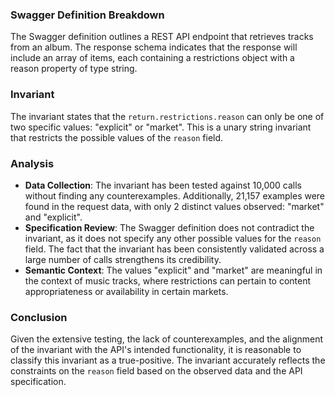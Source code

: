 ### Swagger Definition Breakdown
The Swagger definition outlines a REST API endpoint that retrieves tracks from an album. The response schema indicates that the response will include an array of items, each containing a restrictions object with a reason property of type string.

### Invariant
The invariant states that the `return.restrictions.reason` can only be one of two specific values: "explicit" or "market". This is a unary string invariant that restricts the possible values of the `reason` field.

### Analysis
- **Data Collection**: The invariant has been tested against 10,000 calls without finding any counterexamples. Additionally, 21,157 examples were found in the request data, with only 2 distinct values observed: "market" and "explicit".
- **Specification Review**: The Swagger definition does not contradict the invariant, as it does not specify any other possible values for the `reason` field. The fact that the invariant has been consistently validated across a large number of calls strengthens its credibility.
- **Semantic Context**: The values "explicit" and "market" are meaningful in the context of music tracks, where restrictions can pertain to content appropriateness or availability in certain markets.

### Conclusion
Given the extensive testing, the lack of counterexamples, and the alignment of the invariant with the API's intended functionality, it is reasonable to classify this invariant as a true-positive. The invariant accurately reflects the constraints on the `reason` field based on the observed data and the API specification.
